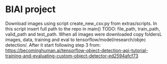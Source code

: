 # BIAI project
Download images using script create_new_csv.py from extras/scripts. In this script insert full path to the repo in main() TODO: file_path, train_path, valid_path and test_path. When all images were downloaded copy foldersL images, data, training and eval to tensorflow/model/research/objec detection/. After it start following step 3 from: https://becominghuman.ai/tensorflow-object-detection-api-tutorial-training-and-evaluating-custom-object-detector-ed2594afcf73

